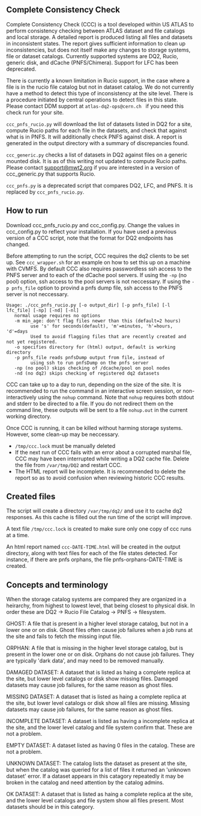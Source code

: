 Complete Consistency Check
---

Complete Consistency Check (CCC) is a tool developed within US ATLAS to
perform consistency checking between ATLAS dataset and file catalogs and local storage. A
detailed report is produced listing all files and datasets in inconsistent states. The report
gives sufficient information to clean up inconsistencies, but does not itself make any changes
to storage systems, file or dataset catalogs.  Currently supported systems are DQ2, 
Rucio, generic disk, and dCache (PNFS/Chimera).  Support for LFC has been deprecated.

There is currently a known limitation in Rucio support, in the case where a file is in the rucio file catalog but not in dataset catalog.  We do not currently have a method to detect this type of inconsistency at the site level.  There is a procedure initiated by central operations to detect files in this state.  Please contact DDM support at `atlas-dq2-ops@cern.ch ` if you need this check run for your site.

`ccc_pnfs_rucio.py` will download the list of datasets listed in DQ2 for a site, compute
Rucio paths for each file in the datasets, and check that against what is in PNFS. It will 
additionally check PNFS against disk. A report is generated in the output directory with a 
summary of discrepancies found.

`ccc_generic.py` checks a list of datasets in DQ2 against files on a generic mounted disk. It
is as of this writing not updated to compute Rucio paths.  Please contact support@mwt2.org
if you are interested in a version of ccc_generic.py that supports Rucio.

`ccc_pnfs.py` is a deprecated script that compares DQ2, LFC, and PNFS.  It is replaced by
`ccc_pnfs_rucio.py`.


How to run
----------

Download ccc_pnfs_rucio.py and ccc_config.py.  Change the values in ccc_config.py to reflect your installation. If you have used a previous version of a CCC script, note that the format for DQ2 endpoints has changed.

Before attempting to run the script, CCC requires the dq2 clients to be set up. See `ccc_wrapper.sh` for an example on how to set this up on a machine with CVMFS.  By default CCC also requires passwordless ssh access to the PNFS server and to each of the dCache pool servers.  If using the `-np` (no pool) option, ssh access to the pool servers is not neccessary.  If using the `-p pnfs_file` option to provind a pnfs dump file, ssh access to the PNFS server is not neccessary.

```
Usage: ./ccc_pnfs_rucio.py [-o output_dir] [-p pnfs_file] [-l lfc_file] [-np] [-nd] [-nl]
   normal usage requires no options
   -m min_age: don't flag files newer than this (default=2 hours)
         use 's' for seconds(default), 'm'=minutes, 'h'=hours, 'd'=days
         Used to avoid flagging files that are recently created and not yet registered.
   -o specifies directory for (html) output, default is working directory
   -p pnfs_file reads pnfsDump output from file, instead of 
         using ssh to run pnfsDump on the pnfs server
   -np (no pool) skips checking of /dcache/pool on pool nodes
   -nd (no dq2) skips checking of registered dq2 datasets
```

CCC can take up to a day to run, depending on the size of the site.  It is recommended to run the command in an interactive screen session, or non-interactively using the `nohup` command. Note that `nohup` requires both stdout and stderr to be directed to a file. If you do not redirect them on the command line, these outputs will be sent to a file `nohup.out` in the current working directory.

Once CCC is running, it can be killed without harming storage systems. However, some clean-up
may be neccessary.

- `/tmp/ccc.lock` must be manually deleted
- If the next run of CCC fails with an error about a corrupted marshal file, CCC may have been interrupted while writing a DQ2 cache file.  Delete the file from `/var/tmp/DQ2` and restart CCC.
- The HTML report will be incomplete. It is recommended to delete the report so as to avoid confusion when reviewing historic CCC results.


Created files
-------------

The script will create a directory `/var/tmp/dq2/` and use it to cache dq2 responses. As this cache is 
filled out the run time of the script will improve.

A text file `/tmp/ccc.lock` is created to make sure only one copy of ccc runs at a time.

An html report named `ccc-DATE-TIME.html` will be created in the output directory, along with text files
for each of the file states detected. For instance, if there are pnfs orphans, the file pnfs-orphans-DATE-TIME
is created.

Concepts and terminology
------------------------

When the storage catalog systems are compared they are organized in a heirarchy, from highest to lowest
level, that being closest to physical disk.  In order these are DQ2 -> Rucio File Catalog ->
PNFS -> filesystem.  

GHOST: A file that is present in a higher level storage catalog, but not in a lower one or on disk.
Ghost files often cause job failures when a job runs at the site and fails to fetch the missing input
file.

ORPHAN: A file that is missing in the higher level storage catalog, but is present in the lower one or
on disk.  Orphans do not cause job failures.  They are typically 'dark data', and may need to be
removed manually.  

DAMAGED DATASET: A dataset that is listed as haing a complete replica at the site, but lower level
catalogs or disk show missing files.  Damaged datasets may cause job failures, for the same reason
as ghost files.

MISSING DATASET: A dataset that is listed as haing a complete replica at the site, but lower level
catalogs or disk show all files are missing.  Missing datasets may cause job failures, for the same reason
as ghost files.

INCOMPLETE DATASET: A dataset is listed as having a incomplete replica at the site, and the lower
level catalog and file system confirm that.  These are not a problem. 

EMPTY DATASET: A dataset listed as having 0 files in the catalog. These are not a problem.

UNKNOWN DATASET: The catalog lists the dataset as present at the site, but when the catalog was
queried for a list of files it returned an 'unknown dataset' error.  If a dataset appears in this
catagory repeatedly it may be broken in the catalog and need attention by the catalog admins.

OK DATASET:  A dataset that is listed as haing a complete replica at the site, and the lower level
catalogs and file system show all files present. Most datasets should be in this category.
